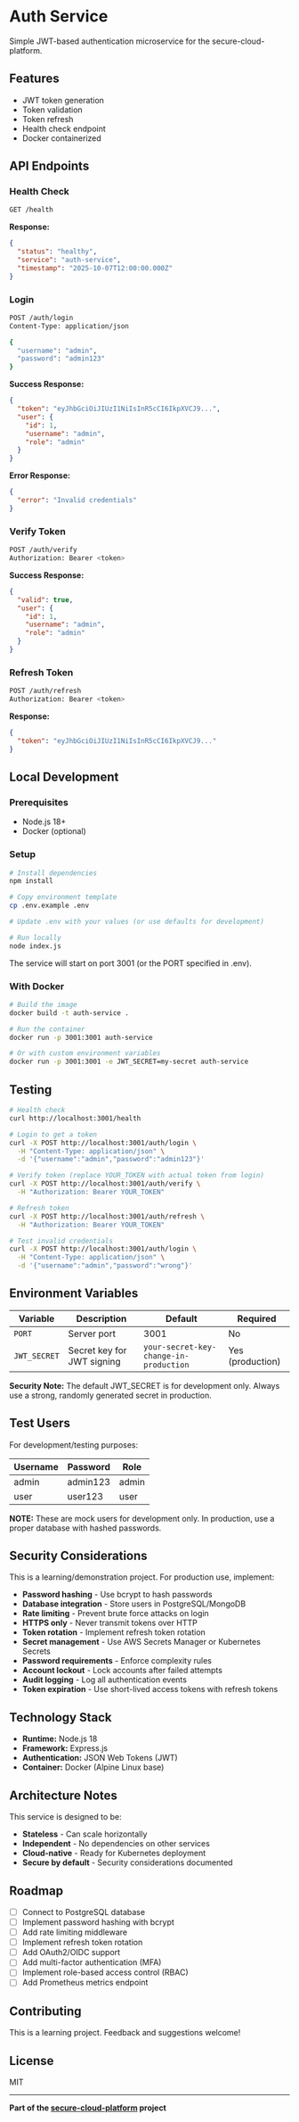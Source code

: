 # Auth Service

Simple JWT-based authentication microservice for the secure-cloud-platform.

## Features

- JWT token generation
- Token validation
- Token refresh
- Health check endpoint
- Docker containerized

## API Endpoints

### Health Check

```bash
GET /health
```

**Response:**

```json
{
  "status": "healthy",
  "service": "auth-service",
  "timestamp": "2025-10-07T12:00:00.000Z"
}
```

### Login

```bash
POST /auth/login
Content-Type: application/json

{
  "username": "admin",
  "password": "admin123"
}
```

**Success Response:**

```json
{
  "token": "eyJhbGciOiJIUzI1NiIsInR5cCI6IkpXVCJ9...",
  "user": {
    "id": 1,
    "username": "admin",
    "role": "admin"
  }
}
```

**Error Response:**

```json
{
  "error": "Invalid credentials"
}
```

### Verify Token

```bash
POST /auth/verify
Authorization: Bearer <token>
```

**Success Response:**

```json
{
  "valid": true,
  "user": {
    "id": 1,
    "username": "admin",
    "role": "admin"
  }
}
```

### Refresh Token

```bash
POST /auth/refresh
Authorization: Bearer <token>
```

**Response:**

```json
{
  "token": "eyJhbGciOiJIUzI1NiIsInR5cCI6IkpXVCJ9..."
}
```

## Local Development

### Prerequisites

- Node.js 18+
- Docker (optional)

### Setup

```bash
# Install dependencies
npm install

# Copy environment template
cp .env.example .env

# Update .env with your values (or use defaults for development)

# Run locally
node index.js
```

The service will start on port 3001 (or the PORT specified in .env).

### With Docker

```bash
# Build the image
docker build -t auth-service .

# Run the container
docker run -p 3001:3001 auth-service

# Or with custom environment variables
docker run -p 3001:3001 -e JWT_SECRET=my-secret auth-service
```

## Testing

```bash
# Health check
curl http://localhost:3001/health

# Login to get a token
curl -X POST http://localhost:3001/auth/login \
  -H "Content-Type: application/json" \
  -d '{"username":"admin","password":"admin123"}'

# Verify token (replace YOUR_TOKEN with actual token from login)
curl -X POST http://localhost:3001/auth/verify \
  -H "Authorization: Bearer YOUR_TOKEN"

# Refresh token
curl -X POST http://localhost:3001/auth/refresh \
  -H "Authorization: Bearer YOUR_TOKEN"

# Test invalid credentials
curl -X POST http://localhost:3001/auth/login \
  -H "Content-Type: application/json" \
  -d '{"username":"admin","password":"wrong"}'
```

## Environment Variables

| Variable     | Description                | Default                                | Required         |
| ------------ | -------------------------- | -------------------------------------- | ---------------- |
| `PORT`       | Server port                | 3001                                   | No               |
| `JWT_SECRET` | Secret key for JWT signing | `your-secret-key-change-in-production` | Yes (production) |

**Security Note:** The default JWT_SECRET is for development only. Always use a strong, randomly generated secret in production.

## Test Users

For development/testing purposes:

| Username | Password | Role  |
| -------- | -------- | ----- |
| admin    | admin123 | admin |
| user     | user123  | user  |

**NOTE:** These are mock users for development only. In production, use a proper database with hashed passwords.

## Security Considerations

This is a learning/demonstration project. For production use, implement:

- **Password hashing** - Use bcrypt to hash passwords
- **Database integration** - Store users in PostgreSQL/MongoDB
- **Rate limiting** - Prevent brute force attacks on login
- **HTTPS only** - Never transmit tokens over HTTP
- **Token rotation** - Implement refresh token rotation
- **Secret management** - Use AWS Secrets Manager or Kubernetes Secrets
- **Password requirements** - Enforce complexity rules
- **Account lockout** - Lock accounts after failed attempts
- **Audit logging** - Log all authentication events
- **Token expiration** - Use short-lived access tokens with refresh tokens

## Technology Stack

- **Runtime:** Node.js 18
- **Framework:** Express.js
- **Authentication:** JSON Web Tokens (JWT)
- **Container:** Docker (Alpine Linux base)

## Architecture Notes

This service is designed to be:

- **Stateless** - Can scale horizontally
- **Independent** - No dependencies on other services
- **Cloud-native** - Ready for Kubernetes deployment
- **Secure by default** - Security considerations documented

## Roadmap

- [ ] Connect to PostgreSQL database
- [ ] Implement password hashing with bcrypt
- [ ] Add rate limiting middleware
- [ ] Implement refresh token rotation
- [ ] Add OAuth2/OIDC support
- [ ] Add multi-factor authentication (MFA)
- [ ] Implement role-based access control (RBAC)
- [ ] Add Prometheus metrics endpoint

## Contributing

This is a learning project. Feedback and suggestions welcome!

## License

MIT

---

**Part of the [secure-cloud-platform](../../README.md) project**
